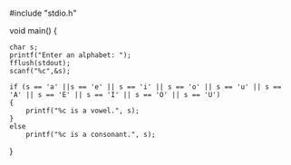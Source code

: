 #include "stdio.h"

void main()
{

	char s;
	printf("Enter an alphabet: ");
	fflush(stdout);
	scanf("%c",&s);

	if (s == 'a' ||s == 'e' || s == 'i' || s == 'o' || s == 'u' || s == 'A' || s == 'E' || s == 'I' || s == 'O' || s == 'U')
	{
		printf("%c is a vowel.", s);
	}
	else
		printf("%c is a consonant.", s);
    
}
